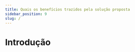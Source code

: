 ```yaml
---
title: Quais os benefícios trazidos pela solução proposta
sidebar_position: 9
slug: /
---
```


# Introdução


